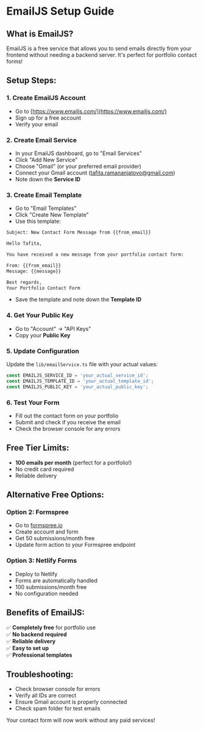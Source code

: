 # EmailJS Setup Guide

## What is EmailJS?
EmailJS is a free service that allows you to send emails directly from your frontend without needing a backend server. It's perfect for portfolio contact forms!

## Setup Steps:

### 1. Create EmailJS Account
- Go to [https://www.emailjs.com/](https://www.emailjs.com/)
- Sign up for a free account
- Verify your email

### 2. Create Email Service
- In your EmailJS dashboard, go to "Email Services"
- Click "Add New Service"
- Choose "Gmail" (or your preferred email provider)
- Connect your Gmail account (tafita.ramananjatovo@gmail.com)
- Note down the **Service ID**

### 3. Create Email Template
- Go to "Email Templates"
- Click "Create New Template"
- Use this template:

```html
Subject: New Contact Form Message from {{from_email}}

Hello Tafita,

You have received a new message from your portfolio contact form:

From: {{from_email}}
Message: {{message}}

Best regards,
Your Portfolio Contact Form
```

- Save the template and note down the **Template ID**

### 4. Get Your Public Key
- Go to "Account" → "API Keys"
- Copy your **Public Key**

### 5. Update Configuration
Update the `lib/emailService.ts` file with your actual values:

```typescript
const EMAILJS_SERVICE_ID = 'your_actual_service_id';
const EMAILJS_TEMPLATE_ID = 'your_actual_template_id';
const EMAILJS_PUBLIC_KEY = 'your_actual_public_key';
```

### 6. Test Your Form
- Fill out the contact form on your portfolio
- Submit and check if you receive the email
- Check the browser console for any errors

## Free Tier Limits:
- **100 emails per month** (perfect for a portfolio!)
- No credit card required
- Reliable delivery

## Alternative Free Options:

### Option 2: Formspree
- Go to [formspree.io](https://formspree.io)
- Create account and form
- Get 50 submissions/month free
- Update form action to your Formspree endpoint

### Option 3: Netlify Forms
- Deploy to Netlify
- Forms are automatically handled
- 100 submissions/month free
- No configuration needed

## Benefits of EmailJS:
✅ **Completely free** for portfolio use  
✅ **No backend required**  
✅ **Reliable delivery**  
✅ **Easy to set up**  
✅ **Professional templates**  

## Troubleshooting:
- Check browser console for errors
- Verify all IDs are correct
- Ensure Gmail account is properly connected
- Check spam folder for test emails

Your contact form will now work without any paid services! 